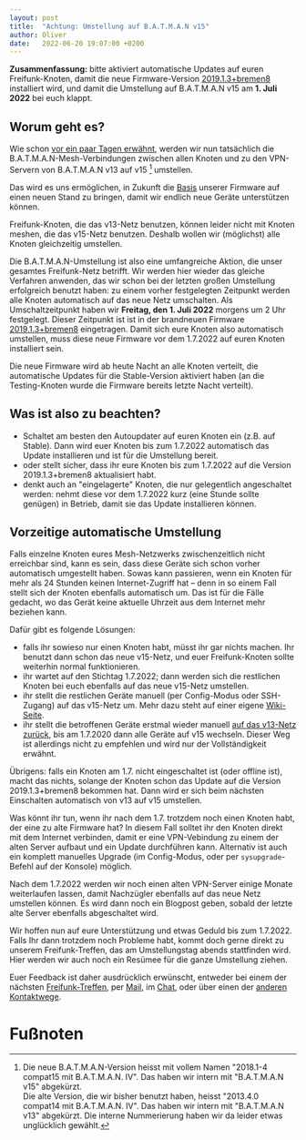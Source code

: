 ```yaml
---
layout: post
title:  "Achtung: Umstellung auf B.A.T.M.A.N v15"
author: Oliver
date:   2022-06-20 19:07:00 +0200
---
```


**Zusammenfassung:** bitte aktiviert automatische Updates auf euren Freifunk-Knoten, damit die neue Firmware-Version
[2019.1.3+bremen8](https://wiki.bremen.freifunk.net/Firmware/Changelog.md#2019-1-3-bremen8) installiert wird,
und damit die Umstellung auf B.A.T.M.A.N v15 am **1. Juli 2022** bei euch klappt.

## Worum geht es?
Wie schon [vor ein paar Tagen erwähnt](/blog/2022/06/13/neue-testing-batman-v15.html), werden wir nun tatsächlich die B.A.T.M.A.N-Mesh-Verbindungen
zwischen allen Knoten und zu den VPN-Servern von B.A.T.M.A.N v13 auf v15 [^1] umstellen.

Das wird es uns ermöglichen, in Zukunft die [Basis](https://wiki.freifunk.net/Gluon) unserer Firmware auf einen neuen Stand zu bringen,
damit wir endlich neue Geräte unterstützen können.

Freifunk-Knoten, die das v13-Netz benutzen, können leider nicht mit Knoten meshen, die das v15-Netz benutzen.
Deshalb wollen wir (möglichst) alle Knoten gleichzeitig umstellen.

Die B.A.T.M.A.N-Umstellung ist also eine umfangreiche Aktion, die unser gesamtes Freifunk-Netz betrifft.
Wir werden hier wieder das gleiche Verfahren anwenden, das wir schon bei der letzten großen Umstellung erfolgreich benutzt haben:
zu einem vorher festgelegten Zeitpunkt werden alle Knoten automatisch auf das neue Netz umschalten.
Als Umschaltzeitpunkt haben wir **Freitag, den 1. Juli 2022** morgens um 2 Uhr festgelegt.
Dieser Zeitpunkt ist ist in der brandneuen Firmware [2019.1.3+bremen8](https://wiki.bremen.freifunk.net/Firmware/Changelog.md#2019-1-3-bremen8) eingetragen.
Damit sich eure Knoten also automatisch umstellen, muss diese neue Firmware vor dem 1.7.2022 auf euren Knoten installiert sein.

Die neue Firmware wird ab heute Nacht an alle Knoten verteilt, die automatische Updates für die Stable-Version aktiviert haben
(an die Testing-Knoten wurde die Firmware bereits letzte Nacht verteilt).


## Was ist also zu beachten?

- Schaltet am besten den Autoupdater auf euren Knoten ein (z.B. auf Stable). Dann wird euer Knoten bis zum 1.7.2022 automatisch das Update installieren und ist für die Umstellung bereit.
- oder stellt sicher, dass ihr eure Knoten bis zum 1.7.2022 auf die Version 2019.1.3+bremen8 aktualisiert habt.
- denkt auch an "eingelagerte" Knoten, die nur gelegentlich angeschaltet werden: nehmt diese vor dem 1.7.2022 kurz (eine Stunde sollte genügen) in Betrieb, damit sie das Update installieren können.

## Vorzeitige automatische Umstellung

Falls einzelne Knoten eures Mesh-Netzwerks zwischenzeitlich nicht erreichbar sind, kann es sein, dass diese Geräte sich schon vorher automatisch umgestellt haben.
Sowas kann passieren, wenn ein Knoten für mehr als 24 Stunden keinen Internet-Zugriff hat –
denn in so einem Fall stellt sich der Knoten ebenfalls automatisch um.
Das ist für die Fälle gedacht, wo das Gerät keine aktuelle Uhrzeit aus dem Internet mehr beziehen kann.

Dafür gibt es folgende Lösungen:

- falls ihr sowieso nur einen Knoten habt, müsst ihr gar nichts machen. Ihr benutzt dann schon das neue v15-Netz, und euer Freifunk-Knoten sollte weiterhin normal funktionieren.
- ihr wartet auf den Stichtag 1.7.2022; dann werden sich die restlichen Knoten bei euch ebenfalls auf das neue v15-Netz umstellen.
- ihr stellt die restlichen Geräte manuell (per Config-Modus oder SSH-Zugang) auf das v15-Netz um. Mehr dazu steht auf einer eigene [Wiki-Seite](https://wiki.bremen.freifunk.net/Anleitungen/BATMAN%20v15%20Umstieg.md#wechsel-per-weboberfl%C3%A4che).
- ihr stellt die betroffenen Geräte erstmal wieder manuell [auf das v13-Netz zurück](https://wiki.bremen.freifunk.net/Anleitungen/BATMAN%20v15%20Umstieg.md#wechsel-per-weboberfl%C3%A4che), bis am 1.7.2020 dann alle Geräte auf v15 wechseln. Dieser Weg ist allerdings nicht zu empfehlen und wird nur der Vollständigkeit erwähnt.


Übrigens: falls ein Knoten am 1.7. nicht eingeschaltet ist (oder offline ist), macht das nichts,
solange der Knoten schon das Update auf die Version 2019.1.3+bremen8 bekommen hat.
Dann wird er sich beim nächsten Einschalten automatisch von v13 auf v15 umstellen.

Was könnt ihr tun, wenn ihr nach dem 1.7. trotzdem noch einen Knoten habt, der eine zu alte Firmware hat?
In diesem Fall solltet ihr den Knoten direkt mit dem Internet verbinden,
damit er eine VPN-Vebindung zu einem der alten Server aufbaut und ein Update durchführen kann.
Alternativ ist auch ein komplett manuelles Upgrade (im Config-Modus, oder per `sysupgrade`-Befehl auf der Konsole) möglich.

Nach dem 1.7.2022 werden wir noch einen alten VPN-Server einige Monate weiterlaufen lassen, damit Nachzügler ebenfalls auf das neue Netz umstellen können.
Es wird dann noch ein Blogpost geben, sobald der letzte alte Server ebenfalls abgeschaltet wird.

Wir hoffen nun auf eure Unterstützung und etwas Geduld bis zum 1.7.2022.
Falls Ihr dann trotzdem noch Probleme habt, kommt doch gerne direkt zu unserem Freifunk-Treffen, das am Umstellungstag abends stattfinden wird.
Hier werden wir auch noch ein Resümee für die ganze Umstellung ziehen.

Euer Feedback ist daher ausdrücklich erwünscht,
entweder bei einem der nächsten [Freifunk-Treffen](/kontakt.html#treffen),
per [Mail](https://lists.bremen.freifunk.net/mailman/listinfo/ff-bremen/),
im [Chat](https://webirc.hackint.org/#ircs://irc.hackint.org/#ffhb?nick=Gast_?),
oder über einen der [anderen Kontaktwege](/kontakt.html).

# Fußnoten

[^1]: Die neue B.A.T.M.A.N-Version heisst mit vollem Namen "2018.1-4 compat15 mit B.A.T.M.A.N. IV". Das haben wir intern mit "B.A.T.M.A.N v15" abgekürzt.  
    Die alte Version, die wir bisher benutzt haben, heisst "2013.4.0 compat14 mit B.A.T.M.A.N. IV".
    Das haben wir intern mit "B.A.T.M.A.N v13" abgekürzt. Die interne Nummerierung haben wir da leider etwas unglücklich gewählt.
